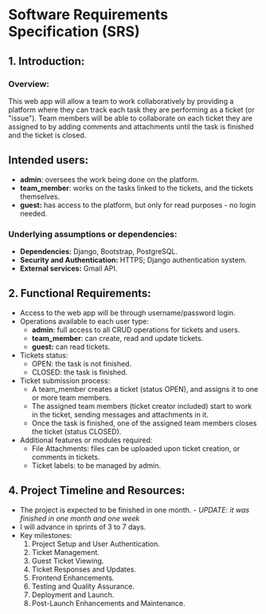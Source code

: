# Software Requirements Specification (SRS)

## 1. Introduction:
    
### Overview:

This web app will allow a team to work collaboratively by providing a platform where they can track each task they are performing as a ticket (or "issue"). Team members will be able to collaborate on each ticket they are assigned to by adding comments and attachments until the task is finished and the ticket is closed.

## Intended users:

- **admin**: oversees the work being done on the platform.
- **team_member**: works on the tasks linked to the tickets, and the tickets themselves.
- **guest:** has access to the platform, but only for read purposes - no login needed.
	    
### Underlying assumptions or dependencies:

- **Dependencies:** Django, Bootstrap, PostgreSQL.
- **Security and Authentication:** HTTPS; Django authentication system.
- **External services:** Gmail API.

## 2. Functional Requirements:

- Access to the web app will be through username/password login.
- Operations available to each user type:
	- **admin**: full access to all CRUD operations for tickets and users.
	- **team_member**: can create, read and update tickets.
	- **guest:** can read tickets.
- Tickets status:
	- OPEN: the task is not finished.
	- CLOSED: the task is finished.
- Ticket submission process:
	- A team_member creates a ticket (status OPEN), and assigns it to one or more team members.
	- The assigned team members (ticket creator included) start to work in the ticket, sending messages and attachments in it.
	- Once the task is finished, one of the assigned team members closes the ticket (status CLOSED).
- Additional features or modules required:
	* File Attachments: files can be uploaded upon ticket creation, or comments in tickets.
	* Ticket labels: to be managed by admin.

## 4. Project Timeline and Resources:
    
- The project is expected to be finished in one month. - *UPDATE: it was finished in one month and one week*
- I will advance in sprints of 3 to 7 days.
- Key milestones:
	1. Project Setup and User Authentication.
	2. Ticket Management.
	4. Guest Ticket Viewing.
	5. Ticket Responses and Updates.
	6. Frontend Enhancements.
	7. Testing and Quality Assurance.
	8. Deployment and Launch.
	9. Post-Launch Enhancements and Maintenance.
